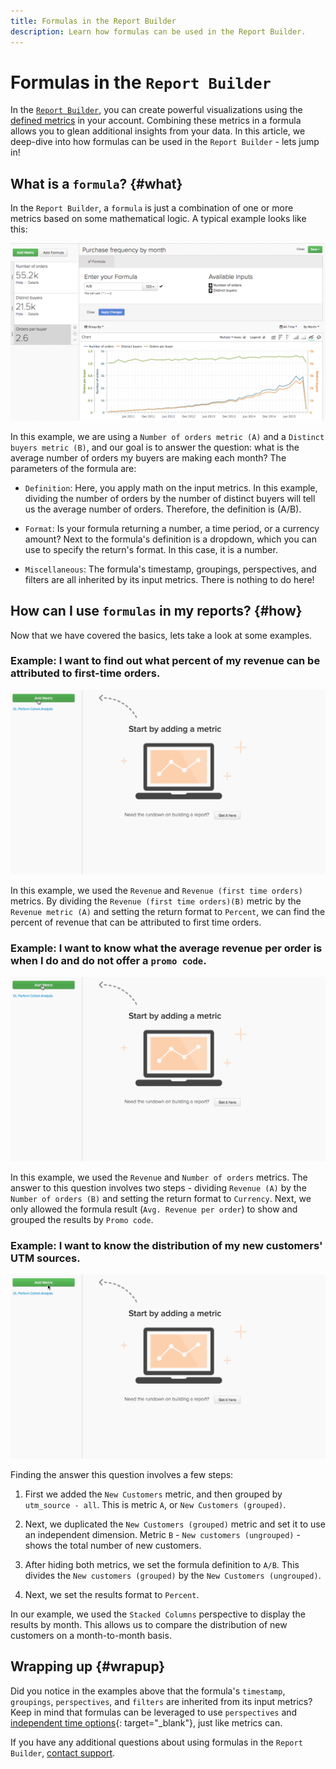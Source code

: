 ```yaml
---
title: Formulas in the Report Builder
description: Learn how formulas can be used in the Report Builder.
---
```

# Formulas in the `Report Builder`

In the [`Report Builder`](../../tutorials/using-visual-report-builder.md), you can create powerful visualizations using the [defined metrics](../../data-user/reports/ess-manage-data-metrics.md) in your account. Combining these metrics in a formula allows you to glean additional insights from your data. In this article, we deep-dive into how formulas can be used in the `Report Builder` - lets jump in!

## What is a `formula`? {#what}

In the `Report Builder`, a `formula` is just a combination of one or more metrics based on some mathematical logic. A typical example looks like this:

![](../../assets/formula-example.png)

In this example, we are using a `Number of orders metric (A)` and a `Distinct buyers metric (B)`, and our goal is to answer the question: what is the average number of orders my buyers are making each month? The parameters of the formula are:

* `Definition`: Here, you apply math on the input metrics. In this example, dividing the number of orders by the number of distinct buyers will tell us the average number of orders. Therefore, the definition is (A/B).

* `Format`: Is your formula returning a number, a time period, or a currency amount? Next to the formula's definition is a dropdown, which you can use to specify the return's format. In this case, it is a number.

* `Miscellaneous`: The formula's timestamp, groupings, perspectives, and filters are all inherited by its input metrics. There is nothing to do here!

## How can I use `formulas` in my reports? {#how}

Now that we have covered the basics, lets take a look at some examples.

### Example: I want to find out what percent of my revenue can be attributed to first-time orders.

![Using formulas to find the percent of revenue attributed to first-time orders](../../assets/first_time_orders.gif)

In this example, we used the `Revenue` and `Revenue (first time orders)` metrics. By dividing the `Revenue (first time orders)(B)` metric by the `Revenue metric (A)` and setting the return format to `Percent`, we can find the percent of revenue that can be attributed to first time orders.

### Example: I want to know what the average revenue per order is when I do and do not offer a `promo code`.

![Using formulas to find the average revenue per order with and without promo codes](../../assets/promo_code.gif)

In this example, we used the `Revenue` and `Number of orders` metrics. The answer to this question involves two steps - dividing `Revenue (A)` by the `Number of orders (B)` and setting the return format to `Currency`. Next, we only allowed the formula result (`Avg. Revenue per order`) to show and grouped the results by `Promo code`.

### Example: I want to know the distribution of my new customers' UTM sources.

![Using formulas to find the distribution of new customers' UTM sources](../../assets/distro.gif)

Finding the answer this question involves a few steps:

1. First we added the `New Customers` metric, and then grouped by `utm_source - all`. This is metric `A`, or `New Customers (grouped)`.

1. Next, we duplicated the `New Customers (grouped)` metric and set it to use an independent dimension. Metric `B` - `New customers (ungrouped)` - shows the total number of new customers.

1. After hiding both metrics, we set the formula definition to `A/B`. This divides the `New customers (grouped)` by the `New Customers (ungrouped)`.

1. Next, we set the results format to `Percent`.

In our example, we used the `Stacked Columns` perspective to display the results by month. This allows us to compare the distribution of new customers on a month-to-month basis.

## Wrapping up {#wrapup}

Did you notice in the examples above that the formula's `timestamp`, `groupings`, `perspectives`, and `filters` are inherited from its input metrics? Keep in mind that formulas can be leveraged to use `perspectives` and [independent time options](../../tutorials/time-options-visual-rpt-bldr.md){: target="_blank"}, just like metrics can.

If you have any additional questions about using formulas in the `Report Builder`, [contact support](../../getting-started/support.md).
